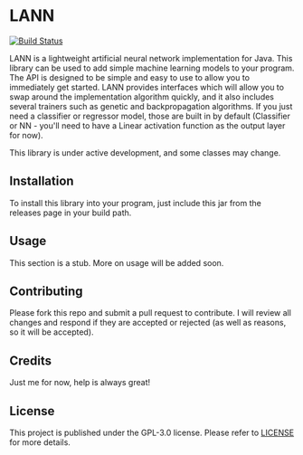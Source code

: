 # LANN

[![Build Status](https://travis-ci.org/kylecorry31/LANN.svg?branch=master)](https://travis-ci.org/kylecorry31/LANN)

LANN is a lightweight artificial neural network implementation for Java. This library can be used to add simple machine learning models to your program. The API is designed to be simple and easy to use to allow you to immediately get started. LANN provides interfaces which will allow you to swap around the implementation algorithm quickly, and it also includes several trainers such as genetic and backpropagation algorithms. If you just need a classifier or regressor model, those are built in by default (Classifier or NN - you'll need to have a Linear activation function as the output layer for now).

This library is under active development, and some classes may change.


## Installation
To install this library into your program, just include this jar from the releases page in your build path.

## Usage
This section is a stub. More on usage will be added soon.

## Contributing
Please fork this repo and submit a pull request to contribute. I will review all changes and respond if they are accepted or rejected (as well as reasons, so it will be accepted).

## Credits
Just me for now, help is always great!

## License
This project is published under the GPL-3.0 license. Please refer to [LICENSE](LICENSE) for more details.

